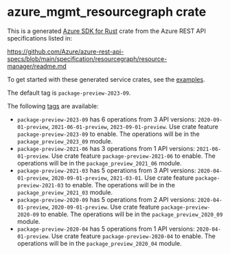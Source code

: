 # azure_mgmt_resourcegraph crate

This is a generated [Azure SDK for Rust](https://github.com/Azure/azure-sdk-for-rust) crate from the Azure REST API specifications listed in:

https://github.com/Azure/azure-rest-api-specs/blob/main/specification/resourcegraph/resource-manager/readme.md

To get started with these generated service crates, see the [examples](https://github.com/Azure/azure-sdk-for-rust/blob/main/services/README.md#examples).

The default tag is `package-preview-2023-09`.

The following [tags](https://github.com/Azure/azure-sdk-for-rust/blob/main/services/tags.md) are available:

- `package-preview-2023-09` has 6 operations from 3 API versions: `2020-09-01-preview`, `2021-06-01-preview`, `2023-09-01-preview`. Use crate feature `package-preview-2023-09` to enable. The operations will be in the `package_preview_2023_09` module.
- `package-preview-2021-06` has 3 operations from 1 API versions: `2021-06-01-preview`. Use crate feature `package-preview-2021-06` to enable. The operations will be in the `package_preview_2021_06` module.
- `package-preview-2021-03` has 5 operations from 3 API versions: `2020-04-01-preview`, `2020-09-01-preview`, `2021-03-01`. Use crate feature `package-preview-2021-03` to enable. The operations will be in the `package_preview_2021_03` module.
- `package-preview-2020-09` has 5 operations from 2 API versions: `2020-04-01-preview`, `2020-09-01-preview`. Use crate feature `package-preview-2020-09` to enable. The operations will be in the `package_preview_2020_09` module.
- `package-preview-2020-04` has 5 operations from 1 API versions: `2020-04-01-preview`. Use crate feature `package-preview-2020-04` to enable. The operations will be in the `package_preview_2020_04` module.